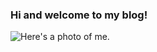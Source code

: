 ### Hi and welcome to my blog!

![Here's a photo of me](Alexandra-Horan-CNU.github.io/AlexandraHoran/images/IMG_4838.JPG).
